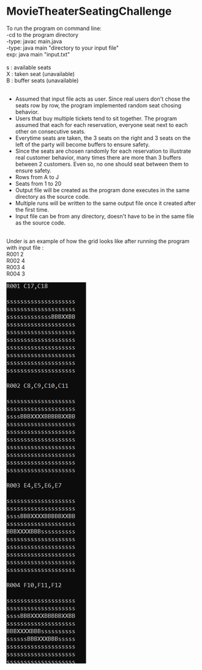 # MovieTheaterSeatingChallenge

To run the program on command line:
<br>
-cd to the program directory
<br>
-type: javac main.java
<br>
-type: java main "directory to your input file"
<br>
exp: java main "input.txt"
<br><br> 
s : available seats
<br>
X : taken seat (unavailable)
<br>
B : buffer seats (unavailable)
<br><br>
- Assumed that input file acts as user. Since real users don't chose the seats row by row, the program implemented random seat chosing behavior.
- Users that buy multiple tickets tend to sit together. The program assumed that each for each reservation, everyone seat next to each other on consecutive seats.
- Everytime seats are taken, the 3 seats on the right and 3 seats on the left of the party will become buffers to ensure safety.
- Since the seats are chosen randomly for each reservation to illustrate real customer behavior, many times there are more than 3 buffers between 2 customers. Even so, no one should seat between them to ensure safety.
- Rows from A to J
- Seats from 1 to 20
- Output file will be created as the program done executes in the same directory as the source code.
- Multiple runs will be written to the same output file once it created after the first time.
- Input file can be from any directory, doesn't have to be in the same file as the source code.
<br><br>

Under is an example of how the grid looks like after running the program with input file :<br>
R001 2
<br>
R002 4
<br>
R003 4
<br>
R004 3
<br>

![Demo](https://github.com/HaiTrieuNg/Turing-Machine-TM-that-simulates-DFA/blob/main/Images/Screenshot%20(604).png)
